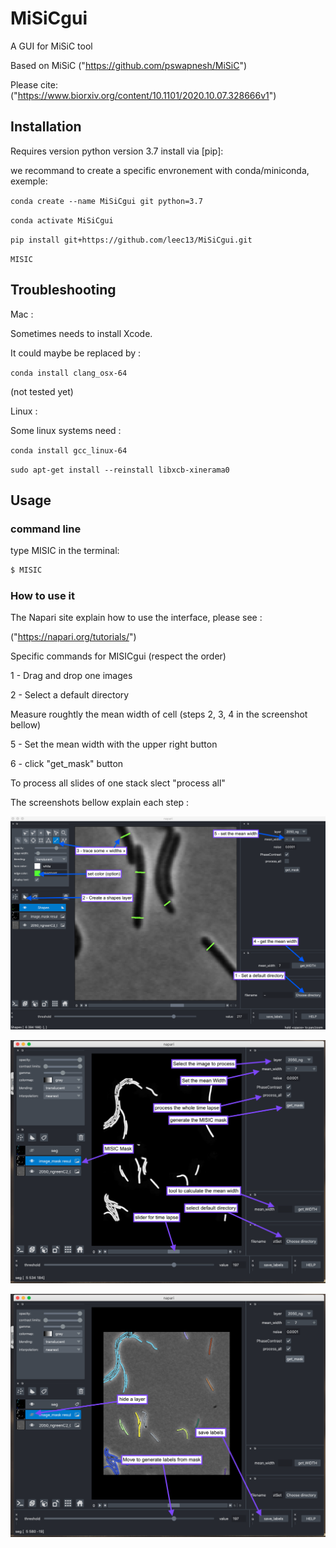 # MiSiCgui
A GUI for MiSiC tool

Based on MiSiC ("https://github.com/pswapnesh/MiSiC")

Please cite: ("https://www.biorxiv.org/content/10.1101/2020.10.07.328666v1")

## Installation
Requires version python version 3.7 install via [pip]:

we recommand to create a specific envronement with conda/miniconda, exemple:

`conda create --name MiSiCgui git python=3.7`

`conda activate MiSiCgui`

`pip install git+https://github.com/leec13/MiSiCgui.git`

`MISIC`

## Troubleshooting

Mac : 

Sometimes needs to install Xcode.

It could maybe be replaced by :

`conda install clang_osx-64`

(not tested yet)

Linux :

Some linux systems need :

`conda install gcc_linux-64`

`sudo apt-get install --reinstall libxcb-xinerama0`

## Usage

### command line
type MISIC in the terminal:

```bash
$ MISIC
```

### How to use it
The Napari site explain how to use the interface, please see :

("https://napari.org/tutorials/")

Specific commands for MISICgui (respect the order)

1 - Drag and drop one images

2 - Select a default directory

Measure roughtly the mean width of cell (steps 2, 3, 4 in the screenshot bellow)

5 - Set the mean width with the upper right button

6 - click "get_mask" button

To process all slides of one stack slect "process all"

The screenshots bellow explain each step :

!['screen1.png'](./images/screen1.png)

!['screen2.png'](/images/screen2.png)

!['screen3.png'](./images/screen3.png)


